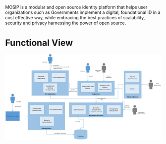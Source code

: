 MOSIP is a modular and open source identity platform that helps user organizations such as Governments implement a digital, foundational ID in a cost effective way, while embracing the best practices of scalability, security and privacy harnessing the power of open source.

# Functional View
![Functional view](_images/arch_diagrams/MOSIP_functional_view.png)